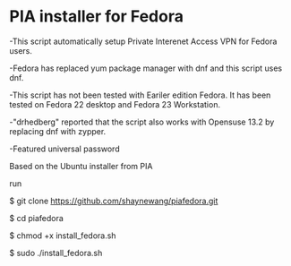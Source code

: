 # PIA installer for Fedora

-This script automatically setup Private Interenet Access VPN for Fedora users.

-Fedora has replaced yum package manager with dnf and this script uses dnf.

-This script has not been tested with Eariler edition Fedora. It has been tested on Fedora 22 desktop and Fedora 23 Workstation.

-"drhedberg" reported that the script also works with Opensuse 13.2 by replacing dnf with zypper.

-Featured universal password

Based on the Ubuntu installer from PIA

run

$ git clone https://github.com/shaynewang/piafedora.git

$ cd piafedora

$ chmod +x install_fedora.sh

$ sudo ./install_fedora.sh

